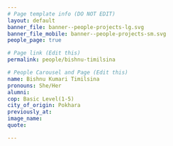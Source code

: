 ```yaml
---
# Page template info (DO NOT EDIT)
layout: default
banner_file: banner--people-projects-lg.svg
banner_file_mobile: banner--people-projects-sm.svg
people_page: true

# Page link (Edit this)
permalink: people/bishnu-timilsina

# People Carousel and Page (Edit this)
name: Bishnu Kumari Timilsina
pronouns: She/Her
alumni: 
cop: Basic Level(1-5)
city_of_origin: Pokhara
previously_at: 
image_name:
quote: 

---
```

